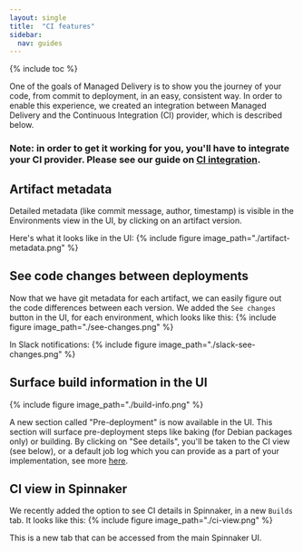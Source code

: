 ```yaml
---
layout: single
title:  "CI features"
sidebar:
  nav: guides
---
```


{% include toc %}

One of the goals of Managed Delivery is to show you the journey of your code, from commit to deployment,
in an easy, consistent way.
In order to enable this experience, we created an integration between Managed Delivery and the Continuous Integration (CI) provider, which is described below.

### Note: in order to get it working for you, you'll have to integrate your CI provider. Please see our guide on [CI integration](/guides/developer/extending/integrate-your-CI).

## Artifact metadata

Detailed metadata (like commit message, author, timestamp) is visible in the Environments view in the UI, by clicking on an artifact version.

Here's what it looks like in the UI:
{%
  include
  figure
  image_path="./artifact-metadata.png"
%}


## See code changes between deployments

Now that we have git metadata for each artifact, we can easily figure out the code differences between each version.
We added the `See changes` button in the UI, for each environment, which looks like this:
{%
  include
  figure
  image_path="./see-changes.png"
%}

In Slack notifications:
{%
  include
  figure
  image_path="./slack-see-changes.png"
%}


## Surface build information in the UI
{%
  include
  figure
  image_path="./build-info.png"
%}

A new section called "Pre-deployment" is now available in the UI. This section will surface pre-deployment steps like baking (for Debian packages only) or building.
By clicking on "See details", you'll be taken to the CI view (see below), or a default job log which you can provide as a part of your implementation, see more [here](/guides/developer/extending/integrate-your-CI/#Surface-build-information-in-the-UI).

## CI view in Spinnaker

We recently added the option to see CI details in Spinnaker, in a new `Builds` tab.
It looks like this:
{%
  include
  figure
  image_path="./ci-view.png"
%}

This is a new tab that can be accessed from the main Spinnaker UI.

